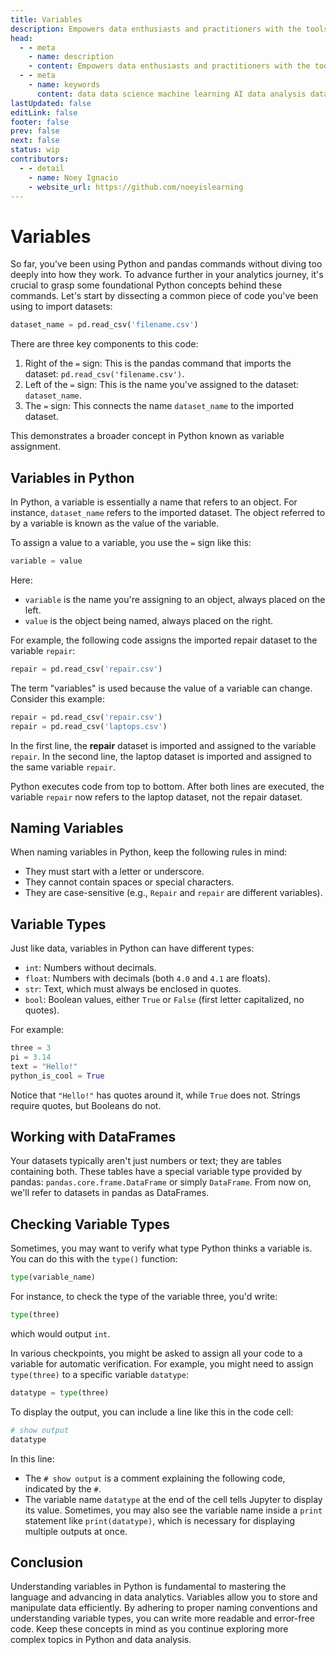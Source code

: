 ```yaml
---
title: Variables
description: Empowers data enthusiasts and practitioners with the tools and knowledge to unlock the potential of data.
head:
  - - meta
    - name: description
    - content: Empowers data enthusiasts and practitioners with the tools and knowledge to unlock the potential of data.
  - - meta
    - name: keywords
      content: data data science machine learning AI data analysis data-driven data enthusiasts data practitioners
lastUpdated: false
editLink: false
footer: false
prev: false
next: false
status: wip
contributors:
  - - detail
    - name: Noey Ignacio
    - website_url: https://github.com/noeyislearning
---
```


# Variables

So far, you’ve been using Python and pandas commands without diving too deeply into how they work. To advance further in your analytics journey, it's crucial to grasp some foundational Python concepts behind these commands. Let's start by dissecting a common piece of code you've been using to import datasets:

```python
dataset_name = pd.read_csv('filename.csv')
```

There are three key components to this code:

1. Right of the `=` sign: This is the pandas command that imports the dataset: `pd.read_csv('filename.csv')`.
2. Left of the `=` sign: This is the name you've assigned to the dataset: `dataset_name`.
3. The `=` sign: This connects the name `dataset_name` to the imported dataset.

This demonstrates a broader concept in Python known as variable assignment.

## Variables in Python

In Python, a variable is essentially a name that refers to an object. For instance, `dataset_name` refers to the imported dataset. The object referred to by a variable is known as the value of the variable.

To assign a value to a variable, you use the `=` sign like this:

```python
variable = value
```

Here:

- `variable` is the name you're assigning to an object, always placed on the left.
- `value` is the object being named, always placed on the right.

For example, the following code assigns the imported repair dataset to the variable `repair`:

```python
repair = pd.read_csv('repair.csv')
```

The term "variables" is used because the value of a variable can change. Consider this example:

```python
repair = pd.read_csv('repair.csv')
repair = pd.read_csv('laptops.csv')
```

In the first line, the **repair** dataset is imported and assigned to the variable `repair`. In the second line, the laptop dataset is imported and assigned to the same variable `repair`.

Python executes code from top to bottom. After both lines are executed, the variable `repair` now refers to the laptop dataset, not the repair dataset.

## Naming Variables

When naming variables in Python, keep the following rules in mind:

- They must start with a letter or underscore.
- They cannot contain spaces or special characters.
- They are case-sensitive (e.g., `Repair` and `repair` are different variables).

## Variable Types

Just like data, variables in Python can have different types:

- `int`: Numbers without decimals.
- `float`: Numbers with decimals (both `4.0` and `4.1` are floats).
- `str`: Text, which must always be enclosed in quotes.
- `bool`: Boolean values, either `True` or `False` (first letter capitalized, no quotes).

For example:

```python
three = 3
pi = 3.14
text = "Hello!"
python_is_cool = True
```

Notice that `"Hello!"` has quotes around it, while `True` does not. Strings require quotes, but Booleans do not.

## Working with DataFrames

Your datasets typically aren't just numbers or text; they are tables containing both. These tables have a special variable type provided by pandas: `pandas.core.frame.DataFrame` or simply `DataFrame`. From now on, we'll refer to datasets in pandas as DataFrames.

## Checking Variable Types

Sometimes, you may want to verify what type Python thinks a variable is. You can do this with the `type()` function:

```python
type(variable_name)
```

For instance, to check the type of the variable three, you'd write:

```python
type(three)
```

which would output `int`.

In various checkpoints, you might be asked to assign all your code to a variable for automatic verification. For example, you might need to assign `type(three)` to a specific variable `datatype`:

```python
datatype = type(three)
```

To display the output, you can include a line like this in the code cell:

```python
# show output
datatype
```

In this line:

- The `# show output` is a comment explaining the following code, indicated by the `#`.
- The variable name `datatype` at the end of the cell tells Jupyter to display its value. Sometimes, you may also see the variable name inside a `print` statement like `print(datatype)`, which is necessary for displaying multiple outputs at once.

## Conclusion

Understanding variables in Python is fundamental to mastering the language and advancing in data analytics. Variables allow you to store and manipulate data efficiently. By adhering to proper naming conventions and understanding variable types, you can write more readable and error-free code. Keep these concepts in mind as you continue exploring more complex topics in Python and data analysis.
